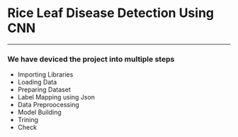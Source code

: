 # Rice Leaf Disease Detection Using CNN 



---


### We have deviced the project into multiple steps


*   Importing Libraries
*   Loading Data
*   Preparing Dataset
*   Label Mapping using Json
*   Data Preproocessing
*   Model Building
*   Trining
*   Check
